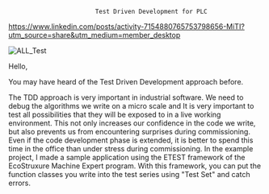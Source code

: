                             Test Driven Development for PLC

https://www.linkedin.com/posts/activity-7154880765753798656-MiTI?utm_source=share&utm_medium=member_desktop

![ALL_Test](https://github.com/enesgursoy6110/TDD-PLC-Programming-Example/assets/63112640/72b97318-b314-46de-8831-90ad496fa2f7)

Hello,

You may have heard of the Test Driven Development approach before.

The TDD approach is very important in industrial software.
We need to debug the algorithms we write on a micro scale and
It is very important to test all possibilities that they will be exposed to in a live working environment.
This not only increases our confidence in the code we write, but also prevents us from encountering surprises during commissioning.
Even if the code development phase is extended, it is better to spend this time in the office than under stress during commissioning.
In the example project, I made a sample application using the ETEST framework of the EcoStruxure Machine Expert program.
With this framework, you can put the function classes you write into the test series using "Test Set" and catch errors.
